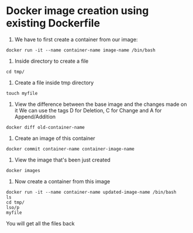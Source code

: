 # Docker image creation using existing Dockerfile

1. We have to first create a container from our image:
```
docker run -it --name container-name image-name /bin/bash
```
1. Inside directory to create a file
```
cd tmp/
```
1. Create a file inside tmp directory
```
touch myfile
```
1. View the difference between the base image and the changes made on it
We can use the tags D for Deletion, C for Change and A for Append/Addition
```
docker diff old-container-name
```
1. Create an image of this container
```
docker commit container-name container-image-name
```
1. View the image that's been just created
```
docker images
```
1. Now create a container from this image
```
docker run -it --name container-name updated-image-name /bin/bash
ls
cd tmp/
lso/p
myfile
```
You will get all the files back
